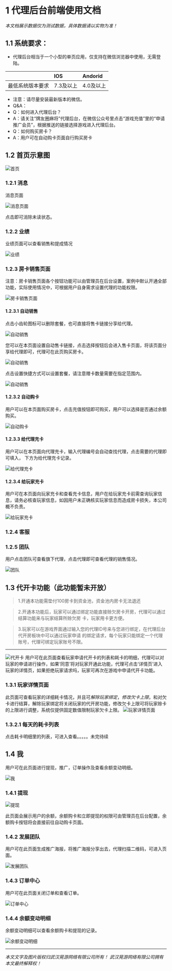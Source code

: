 # 1	代理后台前端使用文档
*本文档展示数据仅为测试数据，具体数据请以实物为准！*
## 1.1	系统要求：
* 代理后台相当于一个小型的单页应用，仅支持在微信浏览器中使用，无需登陆。


|	                |IOS	     | Andorid     |
|------------------ |:-----------|:------------|
| 最低系统版本要求    |7.3及以上   | 4.0及以上    | 





* 注意：请尽量安装最新版本的微信。
* Q&A：
* Q：如何进入代理后台？
* A：请关注“牌友圈麻将”代理后台，在微信公众号里点击“游戏充值”里的“申请推广会员”，根据推送的链接选择游戏进入代理后台。
* Q：如何购买房卡？
* A：用户可在自动购卡页面自行购买房卡



## 1.2	首页示意图
![首页](img/1.2.png)


### 1.2.1	消息
消息页面

 ![消息页面](img/1.2.1.png)

点击即可消除未读状态。

### 1.2.2	业绩
业绩页面可以查看销售和提成情况

  ![业绩](img/1.2.2.png)

### 1.2.3	房卡销售页面
注意：房卡销售页面各个按钮功能可以由管理员在后台设置，案例中默认开通全部功能，实际使用情况中，可根据用户自身需求设置代理的功能权限。

![房卡销售页面](img/1.2.3.png)
 
####  1.2.3.1	自动销售
 
点击小齿轮图标可以删除套餐，也可直接将售卡链接分享给代理。

![自动销售](img/1.2.3.1.png)





您可以在本页面设置自动售卡链接，点击选择按钮后会进入售卡页面，将该页面分享给代理即可，代理可在此页购买房卡。

 ![自动销售](img/1.2.3.1-2.png)



点击设置快捷方式可以设置套餐，请注意赠卡数量需要在指定范围内。
 
 ![自动销售](img/1.2.3.1-3.png)

#### 1.2.3.2	自动购卡
用户可以在本页面购买房卡，点击充值按钮即可购买，用户可以选择是否通过余额购买。
  
 ![自动购卡](img/1.2.3.2.png)

#### 1.2.3.3	给代理充卡
用户可以在本页面向代理充卡，输入代理编号会自动查找代理，点击需要的代理即可填入，
下方为给代理充卡记录。

  ![给代理充卡](img/1.2.3.3.png)

#### 1.2.3.4	给玩家充卡
用户可在本页面向玩家充卡和查看充卡信息，用户在给玩家充卡前需查询玩家信息，请务必核查玩家信息，如因用户未正确核实玩家信息而造成房卡损失，本公司概不负责。

![给玩家充卡](img/1.2.3.4.png)


### 1.2.4	客服
### 1.2.5	团队
用户点击团队可查看旗下代理，点击代理即可查看代理的销售情况。
 
![团队](img/1.2.5.png)

## 1.3	代开卡功能（此功能暂未开放）
>1.开通本功能需垫付100房卡到资金池，资金池内房卡无法退还

>2.开通本功能后，玩家可以通过绑定功能直接赊欠房卡开房，代理可以通过结算功能来与玩家结算所赊欠房 卡，玩家用卡更方便。

>3.玩家可以在游戏界面通过输入您的代理ID号来与您进行绑定，在代理后台代开房板块中可以通过玩家申请 的绑定请求，每个玩家只能绑定一个代理账号，代理可绑定玩家账号不限。
 
***
![代开卡](img/1.3.png)
用户可在此页面查看玩家申请代开卡的列表和耗卡的明细，代理可以对玩家的申请进行操作，如果‘同意’将对玩家开通此功能，代理可点击‘详情页’进入玩家的详情页，如果拒绝玩家请求吗，玩家可再次在游戏中申请代开卡功能。
### 1.3.1	玩家详情页面
此页面可查看玩家的详细耗卡情况，并且可*解除玩家绑定*，*修改欠卡上限*，和对欠卡进行结算，解除玩家绑定将关闭玩家的代开房功能，修改欠卡上限可将玩家赊卡的上限进行调整，系统仅提供固定数值限制玩家欠卡上限。
![玩家详情页面](img/1.3.1.png)

### 1.3.2.1 每天的耗卡列表
点击耗卡明细里的列表，可进入查看。。。。。未完待续


## 1.4	我
用户可在此页面进行提现，推广，订单操作及查看余额变动明细。

![我](img/1.4.png)

### 1.4.1	提现

![提现](img/1.4.1.png)

此页面会展示用户的余额，余额购卡和立即提现的权限可由管理员在后台配置，余额购卡按钮将会直接前往自动购卡页面。

### 1.4.2	发展团队
用户可在此页面生成推广海报，将推广海报分享出去，代理扫描二维码，可进入页面。

![发展团队](img/1.4.2.png)


### 1.4.3	订单中心
用户可在此页面关闭订单和查看订单。

![订单中心](img/1.4.3.png)

















### 1.4.4	余额变动明细
余额变动明细可以查看余额购卡和提现的记录。
 

![余额变动明细](img/1.4.4.png)


***
*本文文字及图片版权归武汉晃游网络有限公司所有！*
*武汉晃游网络有限公司拥有本文最终解释权！*

